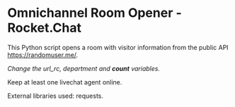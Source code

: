 # Omnichannel Room Opener - Rocket.Chat

This Python script opens a room with visitor information from the public API https://randomuser.me/.

*Change the url_rc, department and **count** variables.*

Keep at least one livechat agent online.

External libraries used: requests.
